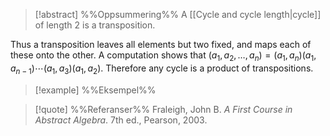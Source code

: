 
> [!abstract] %%Oppsummering%%
> A [[Cycle and cycle length|cycle]] of length $2$ is a transposition.

Thus a transposition leaves all elements but two fixed, and maps each of these onto the other. A computation shows that $(a_{1}, a_{2},\ldots,a_{n}) = (a_{1},a_{n})(a_{1},a_{n−1})\cdots(a_{1},a_{3})(a_{1},a_{2})$. Therefore any cycle is a product of transpositions.

> [!example] %%Eksempel%%
> 

> [!quote] %%Referanser%%
> Fraleigh, John B. _A First Course in Abstract Algebra_. 7th ed., Pearson, 2003.